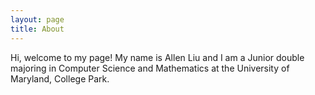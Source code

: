 ```yaml
---
layout: page
title: About
---
```



Hi, welcome to my page! My name is Allen Liu and I am a Junior double majoring in Computer Science and Mathematics at the University of Maryland, College Park.
